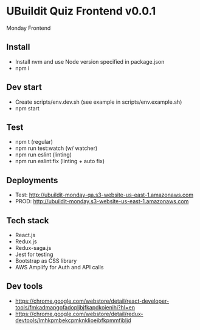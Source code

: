 # UBuildit Quiz Frontend v0.0.1
Monday Frontend

## Install
- Install nvm and use Node version specified in package.json
- npm i

## Dev start
- Create scripts/env.dev.sh (see example in scripts/env.example.sh)
- npm start

## Test
- npm t (regular)
- npm run test:watch (w/ watcher)
- npm run eslint (linting)
- npm run eslint:fix (linting + auto fix)

## Deployments 
- Test: http://ubuildit-monday-qa.s3-website-us-east-1.amazonaws.com
- PROD: http://ubuildit-monday.s3-website-us-east-1.amazonaws.com

## Tech stack
- React.js
- Redux.js
- Redux-saga.js
- Jest for testing
- Bootstrap as CSS library
- AWS Amplify for Auth and API calls

## Dev tools
- https://chrome.google.com/webstore/detail/react-developer-tools/fmkadmapgofadopljbjfkapdkoienihi?hl=en
- https://chrome.google.com/webstore/detail/redux-devtools/lmhkpmbekcpmknklioeibfkpmmfibljd 
